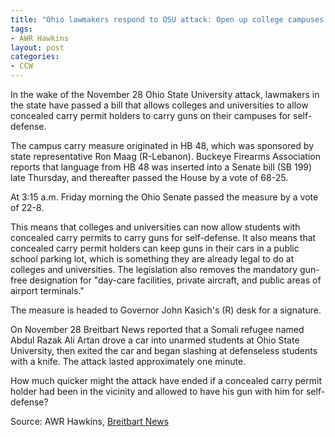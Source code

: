 ```yaml
---
title: "Ohio lawmakers respond to OSU attack: Open up college campuses to concealed carry"
tags:
- AWR Hawkins
layout: post
categories:
- CCW
---
```


In the wake of the November 28 Ohio State University attack, lawmakers in the state have passed a bill that allows colleges and universities to allow concealed carry permit holders to carry guns on their campuses for self-defense.

The campus carry measure originated in HB 48, which was sponsored by state representative Ron Maag (R-Lebanon). Buckeye Firearms Association reports that language from HB 48 was inserted into a Senate bill (SB 199) late Thursday, and thereafter passed the House by a vote of 68-25.

At 3:15 a.m. Friday morning the Ohio Senate passed the measure by a vote of 22-8.

This means that colleges and universities can now allow students with concealed carry permits to carry guns for self-defense. It also means that concealed carry permit holders can keep guns in their cars in a public school parking lot, which is something they are already legal to do at colleges and universities. The legislation also removes the mandatory gun-free designation for "day-care facilities, private aircraft, and public areas of airport terminals."

The measure is headed to Governor John Kasich's (R) desk for a signature.

On November 28 Breitbart News reported that a Somali refugee named Abdul Razak Ali Artan drove a car into unarmed students at Ohio State University, then exited the car and began slashing at defenseless students with a knife. The attack lasted approximately one minute.

How much quicker might the attack have ended if a concealed carry permit holder had been in the vicinity and allowed to have his gun with him for self-defense?

Source: AWR Hawkins, [Breitbart News](https://www.breitbart.com/big-government/2016/12/09/ohio-lawmakers-respond-to-osu-attack-open-up-college-campuses-to-concealed-carry/)
